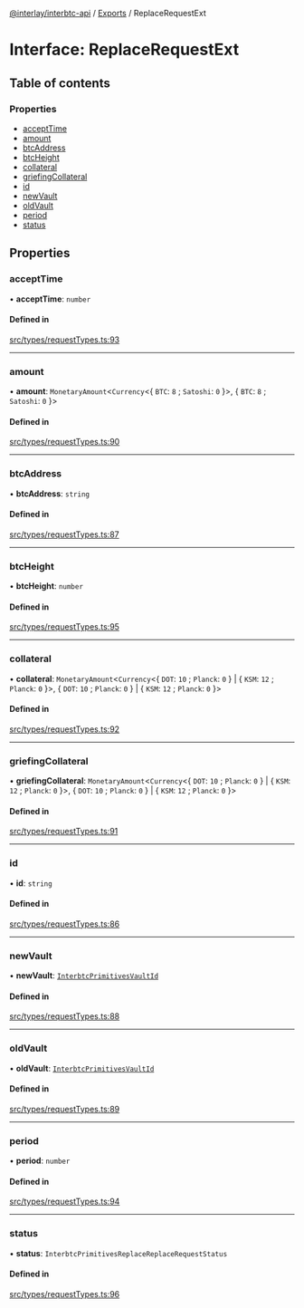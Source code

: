 [@interlay/interbtc-api](/README.md) / [Exports](/modules.md) / ReplaceRequestExt

# Interface: ReplaceRequestExt

## Table of contents

### Properties

- [acceptTime](/interfaces/ReplaceRequestExt.md#accepttime)
- [amount](/interfaces/ReplaceRequestExt.md#amount)
- [btcAddress](/interfaces/ReplaceRequestExt.md#btcaddress)
- [btcHeight](/interfaces/ReplaceRequestExt.md#btcheight)
- [collateral](/interfaces/ReplaceRequestExt.md#collateral)
- [griefingCollateral](/interfaces/ReplaceRequestExt.md#griefingcollateral)
- [id](/interfaces/ReplaceRequestExt.md#id)
- [newVault](/interfaces/ReplaceRequestExt.md#newvault)
- [oldVault](/interfaces/ReplaceRequestExt.md#oldvault)
- [period](/interfaces/ReplaceRequestExt.md#period)
- [status](/interfaces/ReplaceRequestExt.md#status)

## Properties

### <a id="accepttime" name="accepttime"></a> acceptTime

• **acceptTime**: `number`

#### Defined in

[src/types/requestTypes.ts:93](https://github.com/interlay/interbtc-api/blob/3ad80e9/src/types/requestTypes.ts#L93)

___

### <a id="amount" name="amount"></a> amount

• **amount**: `MonetaryAmount`<`Currency`<{ `BTC`: ``8`` ; `Satoshi`: ``0``  }\>, { `BTC`: ``8`` ; `Satoshi`: ``0``  }\>

#### Defined in

[src/types/requestTypes.ts:90](https://github.com/interlay/interbtc-api/blob/3ad80e9/src/types/requestTypes.ts#L90)

___

### <a id="btcaddress" name="btcaddress"></a> btcAddress

• **btcAddress**: `string`

#### Defined in

[src/types/requestTypes.ts:87](https://github.com/interlay/interbtc-api/blob/3ad80e9/src/types/requestTypes.ts#L87)

___

### <a id="btcheight" name="btcheight"></a> btcHeight

• **btcHeight**: `number`

#### Defined in

[src/types/requestTypes.ts:95](https://github.com/interlay/interbtc-api/blob/3ad80e9/src/types/requestTypes.ts#L95)

___

### <a id="collateral" name="collateral"></a> collateral

• **collateral**: `MonetaryAmount`<`Currency`<{ `DOT`: ``10`` ; `Planck`: ``0``  } \| { `KSM`: ``12`` ; `Planck`: ``0``  }\>, { `DOT`: ``10`` ; `Planck`: ``0``  } \| { `KSM`: ``12`` ; `Planck`: ``0``  }\>

#### Defined in

[src/types/requestTypes.ts:92](https://github.com/interlay/interbtc-api/blob/3ad80e9/src/types/requestTypes.ts#L92)

___

### <a id="griefingcollateral" name="griefingcollateral"></a> griefingCollateral

• **griefingCollateral**: `MonetaryAmount`<`Currency`<{ `DOT`: ``10`` ; `Planck`: ``0``  } \| { `KSM`: ``12`` ; `Planck`: ``0``  }\>, { `DOT`: ``10`` ; `Planck`: ``0``  } \| { `KSM`: ``12`` ; `Planck`: ``0``  }\>

#### Defined in

[src/types/requestTypes.ts:91](https://github.com/interlay/interbtc-api/blob/3ad80e9/src/types/requestTypes.ts#L91)

___

### <a id="id" name="id"></a> id

• **id**: `string`

#### Defined in

[src/types/requestTypes.ts:86](https://github.com/interlay/interbtc-api/blob/3ad80e9/src/types/requestTypes.ts#L86)

___

### <a id="newvault" name="newvault"></a> newVault

• **newVault**: [`InterbtcPrimitivesVaultId`](/interfaces/InterbtcPrimitivesVaultId.md)

#### Defined in

[src/types/requestTypes.ts:88](https://github.com/interlay/interbtc-api/blob/3ad80e9/src/types/requestTypes.ts#L88)

___

### <a id="oldvault" name="oldvault"></a> oldVault

• **oldVault**: [`InterbtcPrimitivesVaultId`](/interfaces/InterbtcPrimitivesVaultId.md)

#### Defined in

[src/types/requestTypes.ts:89](https://github.com/interlay/interbtc-api/blob/3ad80e9/src/types/requestTypes.ts#L89)

___

### <a id="period" name="period"></a> period

• **period**: `number`

#### Defined in

[src/types/requestTypes.ts:94](https://github.com/interlay/interbtc-api/blob/3ad80e9/src/types/requestTypes.ts#L94)

___

### <a id="status" name="status"></a> status

• **status**: `InterbtcPrimitivesReplaceReplaceRequestStatus`

#### Defined in

[src/types/requestTypes.ts:96](https://github.com/interlay/interbtc-api/blob/3ad80e9/src/types/requestTypes.ts#L96)
